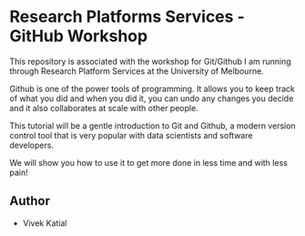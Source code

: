 # Research Platforms Services - GitHub Workshop

This repository is associated with the workshop for Git/Github I am running through Research Platform Services at the University of Melbourne.

Github is one of the power tools of programming. It allows you to keep track of what you did and when you did it, you can undo any changes you decide and it also collaborates at scale with other people.

This tutorial will be a gentle introduction to Git and Github, a modern version control tool that is very popular with data scientists and software developers. 

We will show you how to use it to get more done in less time and with less pain!

## Author
- Vivek Katial
